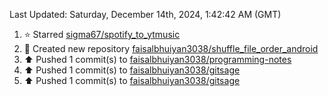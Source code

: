 <!--RECENT_ACTIVITY:last_update-->
Last Updated: Saturday, December 14th, 2024, 1:42:42 AM (GMT)
<!--RECENT_ACTIVITY:last_update_end-->
<!--RECENT_ACTIVITY:start-->
1. ⭐ Starred [sigma67/spotify_to_ytmusic](https://github.com/sigma67/spotify_to_ytmusic)<br>
2. 📔 Created new repository [faisalbhuiyan3038/shuffle_file_order_android](https://github.com/faisalbhuiyan3038/shuffle_file_order_android)<br>
3. ⬆️ Pushed 1 commit(s) to [faisalbhuiyan3038/programming-notes](https://github.com/faisalbhuiyan3038/programming-notes)<br>
4. ⬆️ Pushed 1 commit(s) to [faisalbhuiyan3038/gitsage](https://github.com/faisalbhuiyan3038/gitsage)<br>
5. ⬆️ Pushed 1 commit(s) to [faisalbhuiyan3038/gitsage](https://github.com/faisalbhuiyan3038/gitsage)<br>
<!--RECENT_ACTIVITY:end-->
